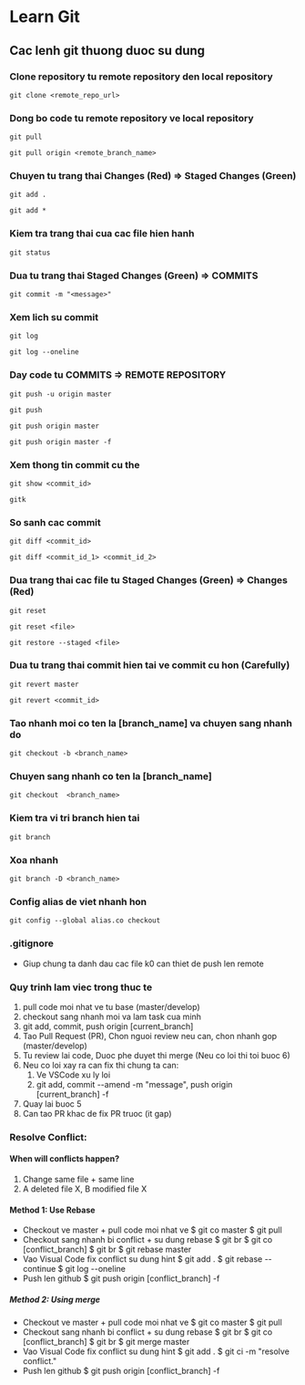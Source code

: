# Learn Git

## Cac lenh git thuong duoc su dung

### Clone repository tu remote repository den local repository

```
git clone <remote_repo_url>
```

### Dong bo code tu remote repository ve local repository

```
git pull
```

```
git pull origin <remote_branch_name>
```

### Chuyen tu trang thai Changes (Red) => Staged Changes (Green)

```
git add .
```

```
git add *
```

### Kiem tra trang thai cua cac file hien hanh

```
git status
```

### Dua tu trang thai Staged Changes (Green) => COMMITS

```
git commit -m "<message>"
```

### Xem lich su commit

```
git log
```

```
git log --oneline
```

### Day code tu COMMITS => REMOTE REPOSITORY

```
git push -u origin master
```

```
git push
```

```
git push origin master
```

```
git push origin master -f
```

### Xem thong tin commit cu the

```
git show <commit_id>
```

```
gitk
```

### So sanh cac commit

```
git diff <commit_id>
```

```
git diff <commit_id_1> <commit_id_2>
```

### Dua trang thai cac file tu Staged Changes (Green) => Changes (Red)

```
git reset
```

```
git reset <file>
```

```
git restore --staged <file>
```

### Dua tu trang thai commit hien tai ve commit cu hon (Carefully)

```
git revert master
```

```
git revert <commit_id>
```

### Tao nhanh moi co ten la [branch_name] va chuyen sang nhanh do

```
git checkout -b <branch_name>
```

### Chuyen sang nhanh co ten la [branch_name]

```
git checkout  <branch_name>
```

### Kiem tra vi tri branch hien tai

```
git branch
```

### Xoa nhanh

```
git branch -D <branch_name>
```

### Config alias de viet nhanh hon

```
git config --global alias.co checkout
```


### .gitignore

- Giup chung ta danh dau cac file k0 can thiet de push len remote

### Quy trinh lam viec trong thuc te

1. pull code moi nhat ve tu base (master/develop)
2. checkout sang nhanh moi va lam task cua minh
3. git add, commit, push origin [current_branch]
4. Tao Pull Request (PR), Chon nguoi review neu can, chon nhanh gop (master/develop)
5. Tu review lai code, Duoc phe duyet thi merge (Neu co loi thi toi buoc 6)
6. Neu co loi xay ra can fix thi chung ta can:
   1. Ve VSCode xu ly loi
   2. git add, commit --amend -m "message", push origin [current_branch] -f
7. Quay lai buoc 5
8. Can tao PR khac de fix PR truoc (it gap)

### Resolve Conflict:

#### When will conflicts happen?

1. Change same file + same line
2. A deleted file X, B modified file X

#### Method 1: Use Rebase

- Checkout ve master + pull code moi nhat ve
  $ git co master
  $ git pull
- Checkout sang nhanh bi conflict + su dung rebase
  $ git br
  $ git co [conflict_branch]
  $ git br
  $ git rebase master
- Vao Visual Code fix conflict su dung hint
  $ git add .
  $ git rebase --continue
  $ git log --oneline
- Push len github
  $ git push origin [conflict_branch] -f

##### Method 2: Using merge

- Checkout ve master + pull code moi nhat ve
  $ git co master
  $ git pull
- Checkout sang nhanh bi conflict + su dung rebase
  $ git br
  $ git co [conflict_branch]
  $ git br
  $ git merge master
- Vao Visual Code fix conflict su dung hint
  $ git add .
  $ git ci -m "resolve conflict."
- Push len github
  $ git push origin [conflict_branch] -f

